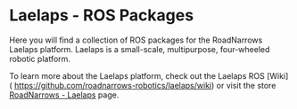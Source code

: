 Laelaps - **ROS** Packages
======

Here you will find a collection of ROS packages for the RoadNarrows Laelaps platform. Laelaps is a small-scale, multipurpose, four-wheeled robotic platform.   

To learn more about the Laelaps platform, check out the Laelaps ROS [Wiki] ( https://github.com/roadnarrows-robotics/laelaps/wiki) or visit the store [RoadNarrows - Laelaps](https://roadnarrows.com/products/mobile-robot-laelaps) page.

